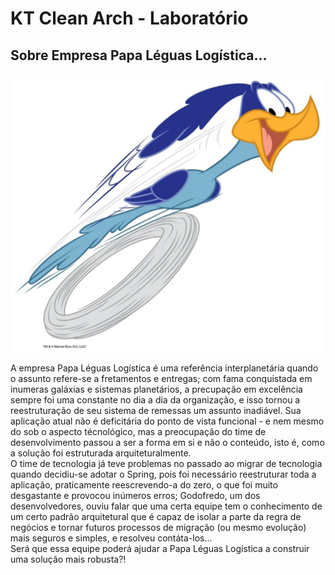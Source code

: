 # KT Clean Arch - Laboratório

## Sobre Empresa Papa Léguas Logística...

![Papa Léguas](src/main/resources/static/img/roadrunner.png)

A empresa Papa Léguas Logística é uma referência interplanetária quando o assunto refere-se a fretamentos e entregas; com fama conquistada em inumeras galáxias e sistemas planetários, 
a precupação em excelência sempre foi uma constante no dia a dia da organização, e isso tornou a reestruturação de seu sistema de remessas um assunto inadiável. Sua aplicação atual 
não é deficitária do ponto de vista funcional - e nem mesmo do sob o aspecto técnológico, mas a preocupação do time de desenvolvimento passou a ser a forma em si e não o conteúdo, 
isto é, como a solução foi estruturada arquiteturalmente.
\
O time de tecnologia já teve problemas no passado ao migrar de tecnologia quando decidiu-se adotar o Spring, pois foi necessário reestruturar toda a aplicação, praticamente
reescrevendo-a do zero, o que foi muito desgastante e provocou inúmeros erros; Godofredo, um dos desenvolvedores, ouviu falar que uma certa equipe tem o conhecimento de um certo 
padrão arquitetural que é capaz de isolar a parte da regra de negócios e tornar futuros processos de migração (ou mesmo evolução) mais seguros e simples, e resolveu contáta-los...
\
Será que essa equipe poderá ajudar a Papa Léguas Logística a construir uma solução mais robusta?!
